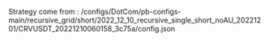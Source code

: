 Strategy come from : /configs/DotCom/pb-configs-main/recursive_grid/short/2022_12_10_recursive_single_short_noAU_20221201/CRVUSDT_20221210060158_3c75a/config.json